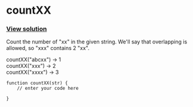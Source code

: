 # countXX
### [View solution](solution/)  

Count the number of "xx" in the given string. We'll say that overlapping is allowed, so "xxx" contains 2 "xx".

countXX("abcxx") → 1  
countXX("xxx") → 2  
countXX("xxxx") → 3  
```
function countXX(str) {
    // enter your code here

}
```
